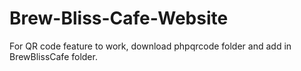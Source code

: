# Brew-Bliss-Cafe-Website

For QR code feature to work, download phpqrcode folder and add in BrewBlissCafe folder.
